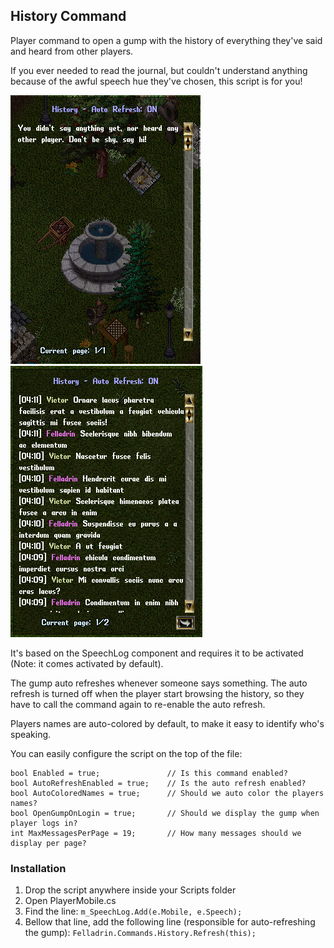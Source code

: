 ## History Command

Player command to open a gump with the history of everything they've said and heard from other players.

If you ever needed to read the journal, but couldn't understand anything because of the awful speech hue they've chosen, this script is for you!

![](screenshot1.png) ![](screenshot2.png)

It's based on the SpeechLog component and requires it to be activated (Note: it comes activated by default).

The gump auto refreshes whenever someone says something. The auto refresh is turned off when the player start browsing the history, so they have to call the command again to re-enable the auto refresh.

Players names are auto-colored by default, to make it easy to identify who's speaking.

You can easily configure the script on the top of the file:

    bool Enabled = true;               // Is this command enabled?
    bool AutoRefreshEnabled = true;    // Is the auto refresh enabled?
    bool AutoColoredNames = true;      // Should we auto color the players names?
    bool OpenGumpOnLogin = true;       // Should we display the gump when player logs in?
    int MaxMessagesPerPage = 19;       // How many messages should we display per page?

### Installation

1. Drop the script anywhere inside your Scripts folder
2. Open PlayerMobile.cs
3. Find the line: `m_SpeechLog.Add(e.Mobile, e.Speech);`
4. Bellow that line, add the following line (responsible for auto-refreshing the gump): `Felladrin.Commands.History.Refresh(this);`
